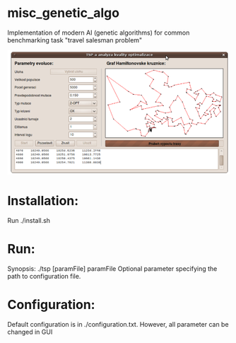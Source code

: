 # misc_genetic_algo
Implementation of modern AI (genetic algorithms) for common benchmarking task "travel salesman problem"

![GUI](https://github.com/xbendl/misc_genetic_algo/blob/main/fig.png)

Installation:
==========
Run ./install.sh 

Run:
===
Synopsis: ./tsp [paramFile]
  paramFile Optional parameter specifying the path to configuration file.

Configuration:
====================
Default configuration is in ./configuration.txt. However, all parameter can be changed in GUI
